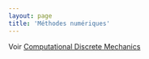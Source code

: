 ```yaml
---
layout: page
title: 'Méthodes numériques'
---
```


Voir [Computational Discrete Mechanics](https://richefeu.gitbook.io/cdm/) 


